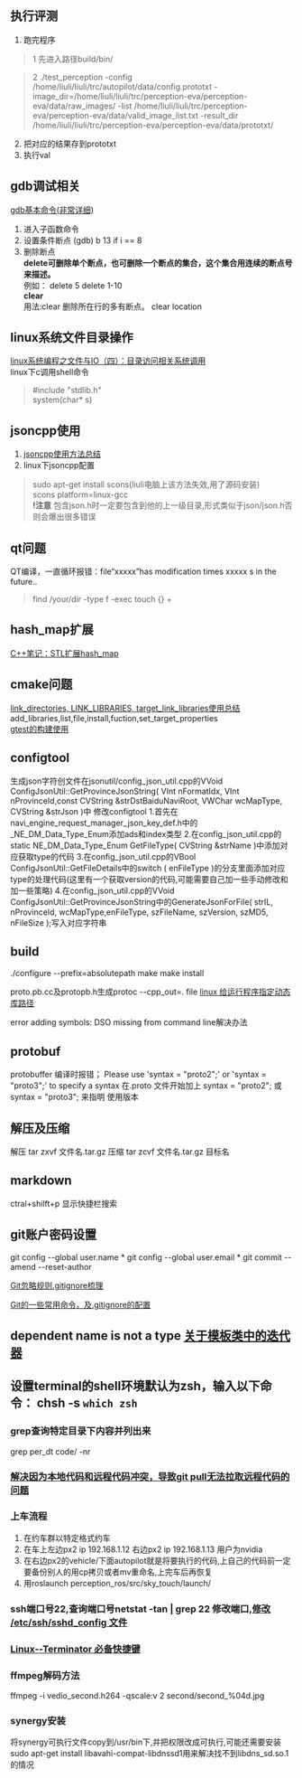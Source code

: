 

## 执行评测
1. 跑完程序

>1 先进入路径build/bin/  

>2 ./test_perception -config /home/liuli/liuli/trc/autopilot/data/config.prototxt -image_dir=/home/liuli/liuli/trc/perception-eva/perception-eva/data/raw_images/ -list /home/liuli/liuli/trc/perception-eva/perception-eva/data/valid_image_list.txt -result_dir /home/liuli/liuli/trc/perception-eva/perception-eva/data/prototxt/


2. 把对应的结果存到prototxt
3. 执行val

## gdb调试相关
[gdb基本命令(非常详细)](http://blog.csdn.net/yinjiabin/article/details/7732931)
1. 进入子函数命令
[]()
2. 设置条件断点
(gdb) b 13 if i == 8
3. 删除断点  
**delete可删除单个断点，也可删除一个断点的集合，这个集合用连续的断点号来描述。**  
例如：
delete 5
delete 1-10  
**clear**  
用法:clear
    删除所在行的多有断点。
    clear location
## linux系统文件目录操作
[linux系统编程之文件与IO（四）：目录访问相关系统调用](https://www.cnblogs.com/mickole/p/3182205.html)  
linux下c调用shell命令
>#include "stdlib.h"  
>system(char* s)


## jsoncpp使用
1. [jsoncpp使用方法总结](http://www.cppblog.com/wanghaiguang/archive/2013/12/26/205020.html)
2. linux下jsoncpp配置
>sudo apt-get install scons(liuli电脑上该方法失效,用了源码安装)  
>scons platform=linux-gcc  
**!注意** 包含json.h时一定要包含到他的上一级目录,形式类似于json/json.h否则会爆出很多错误

## qt问题
QT编译，一直循环报错：file“xxxxx”has modification times xxxxx s in the future..
> find /your/dir -type f -exec touch {} +

## hash_map扩展
[C++笔记：STL扩展hash_map](http://blog.csdn.net/qdx411324962/article/details/42523163)

## cmake问题
[link_directories, LINK_LIBRARIES, target_link_libraries使用总结](http://blog.csdn.net/arackethis/article/details/43488177)
add_libraries,list,file,install,fuction,set_target_properties  
[gtest的构建使用](http://blog.csdn.net/clayandwind/article/details/48602431)

## configtool
生成json字符创文件在jsonutil/config_json_util.cpp的VVoid ConfigJsonUtil::GetProvinceJsonString( VInt nFormatIdx, VInt nProvinceId,const CVString &strDstBaiduNaviRoot, VWChar wcMapType, CVString &strJson )中
修改configtool
1.首先在navi_engine_request_manager_json_key_def.h中的_NE_DM_Data_Type_Enum添加ads和index类型
2.在config_json_util.cpp的static NE_DM_Data_Type_Enum GetFileType( CVString &strName )中添加对应获取type的代码
3.在config_json_util.cpp的VBool ConfigJsonUtil::GetFileDetails中的switch ( enFileType )的分支里面添加对应type的处理代码(这里有一个获取version的代码,可能需要自己加一些手动修改和加一些策略)
4.在config_json_util.cpp的VVoid ConfigJsonUtil::GetProvinceJsonString中的GenerateJsonForFile( strIL, nProvinceId, wcMapType,enFileType, szFileName, szVersion, szMD5, nFileSize );写入对应字符串

## build
./configure --prefix=absolutepath
make
make install

proto.pb.cc及protopb.h生成protoc --cpp_out=. file
[linux 给运行程序指定动态库路径](http://blog.csdn.net/hktkfly6/article/details/61922685)

error adding symbols: DSO missing from command line解决办法

## protobuf
protobuffer 编译时报错；
Please use 'syntax = "proto2";' or 'syntax = "proto3";' to specify a syntax
在.proto 文件开始加上
syntax = "proto2";  或 syntax = "proto3";  来指明 使用版本

## 解压及压缩
解压 tar zxvf 文件名.tar.gz
压缩 tar zcvf 文件名.tar.gz 目标名

## markdown  
ctral+shilft+p 显示快捷栏搜索

## git账户密码设置
git config --global user.name *
git config --global user.email *
git commit --amend --reset-author

[Git忽略规则.gitignore梳理](https://www.cnblogs.com/kevingrace/p/5690241.html)

[Git的一些常用命令，及.gitignore的配置](http://blog.csdn.net/zxyudia/article/details/67633321)

## dependent name is not a type [关于模板类中的迭代器](http://blog.csdn.net/guoxiaoqian8028/article/details/30240675)

## 设置terminal的shell环境默认为zsh，输入以下命令： chsh -s `which zsh`

### grep查询特定目录下内容并列出来
grep per_dt code/  -nr

### [解决因为本地代码和远程代码冲突，导致git pull无法拉取远程代码的问题](https://www.cnblogs.com/huanyou/p/6654813.html)

### 上车流程
1. 在约车群以特定格式约车
2. 在车上左边px2 ip 192.168.1.12 右边px2 ip 192.168.1.13 用户为nvidia
3. 在右边px2的vehicle/下面autopilot就是将要执行的代码,上自己的代码前一定要备份别人的用cp拷贝或者mv重命名,上完车后再恢复
4. 用roslaunch perception_ros/src/sky_touch/launch/

### ssh端口号22,查询端口号netstat -tan | grep 22 修改端口,[修改 /etc/ssh/sshd_config 文件](https://zhidao.baidu.com/question/536014390.html)

### [Linux--Terminator 必备快捷键](https://www.jianshu.com/p/b7b811e7117d)

### ffmpeg解码方法
ffmpeg -i vedio_second.h264 -qscale:v 2 second/second_%04d.jpg

### synergy安装
将synergy可执行文件copy到/usr/bin下,并把权限改成可执行,可能还需要安装sudo apt-get install libavahi-compat-libdnssd1用来解决找不到libdns_sd.so.1的情况
